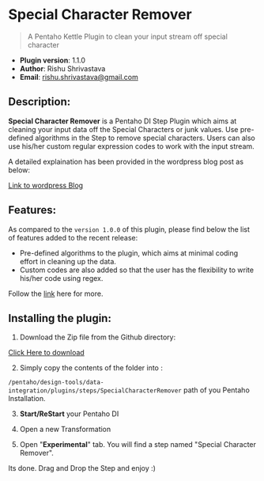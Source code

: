# Special Character Remover 
> A Pentaho Kettle Plugin to clean your input stream off special character


- **Plugin version**: 1.1.0
- **Author**: Rishu Shrivastava
- **Email**: rishu.shrivastava@gmail.com

## Description:

**Special Character Remover** is a Pentaho DI Step Plugin which aims at cleaning your input data off the Special Characters or junk values.
Use pre-defined algorithms in the Step to remove special characters. Users can also use his/her custom regular expression codes to 
work with the input stream.

A detailed explaination has been provided in the wordpress blog post as below:

[Link to wordpress Blog](https://anotherreeshu.wordpress.com/2015/01/07/special-character-remover-clean-your-data-of-special-characters-pentaho-kettle-step-plugin/)

## Features:

As compared to the `version 1.0.0` of this plugin, please find below the list of features added to the recent release:

- Pre-defined algorithms to the plugin, which aims at minimal coding effort in cleaning up the data.
- Custom codes are also added so that the user has the flexibility to write his/her code using regex.

Follow the [link](https://anotherreeshu.wordpress.com/2015/01/13/special-character-remover-version-1-1-0-pentaho-kettle-step-plugin/) here for more.

## Installing the plugin:

1. Download the Zip file from the Github directory:

  [Click Here to download](https://github.com/rishuatgithub/Special-Character-Remover/releases/download/SpecialCharacterRemover_v1.1.0/SpecialCharacterRemover-ver-1.1.0.zip)
  
2. Simply copy the contents of the folder into : 

`/pentaho/design-tools/data-integration/plugins/steps/SpecialCharacterRemover` path of you Pentaho Installation.

3. **Start/ReStart** your Pentaho DI

4. Open a new Transformation

5. Open "**Experimental**" tab. You will find a step named "Special Character Remover".

Its done. Drag and Drop the Step and enjoy :)
